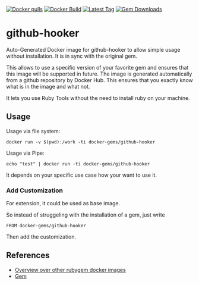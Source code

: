 [![Docker pulls](https://img.shields.io/docker/pulls/rubygem/github-hooker.svg)](https://hub.docker.com/r/rubygem/github-hooker/)
[![Docker Build](https://img.shields.io/docker/automated/rubygem/github-hooker.svg)](https://hub.docker.com/r/rubygem/github-hooker/)
[![Latest Tag](https://img.shields.io/github/tag/docker-rubygem/github-hooker.svg)](https://hub.docker.com/r/rubygem/github-hooker/)
[![Gem Downloads](https://img.shields.io/gem/dt/github-hooker.svg)](https://rubygems.org/gems/github-hooker/)
# github-hooker

Auto-Generated Docker image for github-hooker to allow simple usage without installation.
It is in sync with the original gem.

This allows to use a specific version of your favorite gem and ensures that this image will be supported in future.
The image is generated automatically from a github repository by Docker Hub.
This ensures that you exactly know what is in the image and what not.

It lets you use Ruby Tools without the need to install ruby on your machine.

## Usage

Usage via file system:

`docker run -v $(pwd):/work -ti docker-gems/github-hooker`

Usage via Pipe:

`echo "test" | docker run -ti docker-gems/github-hooker`

It depends on your specific use case how your want to use it.

### Add Customization

For extension, it could be used as base image.

So instead of struggeling with the installation of a gem, just write

`FROM docker-gems/github-hooker`

Then add the customization.

## References

 - [Overview over other rubygem docker images](https://github.com/thinkbot/docker-rubygem)
 - [Gem](https://rubygems.org/gems/github-hooker/)
